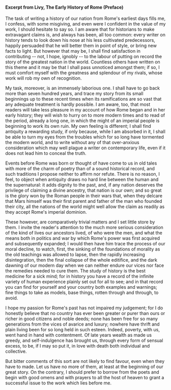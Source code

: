 #### Excerpt from Livy, The Early History of Rome (Preface)

The task of writing a history of our nation from Rome's earliest days fills me, I confess, with some misgiving, and even were I confident in the value of my work, I should hesitate to say so. I am aware that for historians to make extravagant claims is, and always has been, all too common: every writer on history tends to look down his nose at his less cultivated predecessors, happily persuaded that he will better them in point of style, or bring new facts to light. But however that may be, I shall find satisfaction in contributing -- not, I hope, ignobly -- to the labour of putting on record the story of the greatest nation in the world. Countless others have written on this theme and it may be that I shall pass unnoticed amongst them; if so, I must comfort myself with the greatness and splendour of my rivals, whose work will rob my own of recognition.

My task, moreover, is an immensely laborious one. I shall have to go back more than seven hundred years, and trace my story from its small beginnings up to these recent times when its ramifications are so vast that any adequate treatment is hardly possible. I am aware, too, that most readers will take less pleasure in my account of how Rome began and in her early history; they will wish to hurry on to more modern times and to read of the period, already a long one, in which the might of an imperial people is beginning to work its own ruin. My own feeling is different; I shall find antiquity a rewarding study, if only because, while I am absorbed in it, I shall be able to turn my eyes from the troubles which for so long have tormented the modern world, and to write without any of that over-anxious consideration which may well plague a writer on contemporary life, even if it does not lead him to conceal the truth.

Events before Rome was born or thought of have come to us in old tales with more of the charm of poetry than of a sound historical record, and such traditions I propose neither to affirm nor refute. There is no reason, I feel, to object when antiquity draws no hard line between the human and the supernatural: it adds dignity to the past, and, if any nation deserves the privilege of claiming a divine ancestry, that nation is our own; and so great is the glory won by the Roman people in their wars that, when they delcare that Mars himself was their first parent and father of the man who founded their city, all the nations of the world might well allow the claim as readily as they accept Rome's imperial dominion.

These however, are comparatively trivial matters and I set little store by them. I invite the reader's attention to the much more serious consideration of the kind of lives our ancestors lived, of who were the men, and what the means both in politics and war by which Rome's power was first acquired and subsequently expanded; I would then have him trace the process of our moral decline, to watch, first, the sinking of the foundations of morality as the old teachings was allowed to lapse, then the rapidly increasing disintegration, then the final collapse of the whole editifice, and the dark dawning of our modern day when we can neither endure our vices nor face the remedies needed to cure them. The study of history is the best medicine for a sick mind; for in history you have a record of the infinite variety of human experience plainly set out for all to see; and in that record you can find for yourself and your country both examples and warnings; fine things to take as models, base things, rotten through and through, to avoid.

I hope my passion for Rome's past has not impaired my judgement; for I do honestly believe that no country has ever been greater or purer than ours or richer in good citizens and noble deeds; none has been free for so many generations from the vices of avarice and luxury; nowhere have thrift and plain living been for so long held in such esteen. Indeed, poverty, with us, went hand in hand with contentment. Of late years wealth as made us greedy, and self-indulgence has brought us, through every form of sensual excess, to be, if I may so put it, in love with death both individual and collective.

But bitter comments of this sort are not likely to find favour, even when they have to made. Let us have no more of them, at least at the beginning of our great story. On the contrary, I should prefer to borrow from the poets and begin with good omens and with prayers to all the host of heaven to grant a successful issue to the work which lies before me.
